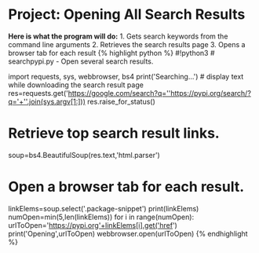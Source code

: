 <h1>Project: Opening All Search Results</h1>
<b>Here is what the program will do:</b>
1. Gets search keywords from the command line arguments
2. Retrieves the search results page
3. Opens a browser tab for each result
{% highlight python %}
#!python3
# searchpypi.py - Open several search results.
 
import requests, sys, webbrowser, bs4
print('Searching...') # display text while downloading the search result page
res=requests.get('https://google.com/search?q=''https://pypi.org/search/?q='+''.join(sys.argv[1:]))
res.raise_for_status()
 
# Retrieve top search result links.
soup=bs4.BeautifulSoup(res.text,'html.parser')
# Open a browser tab for each result.
linkElems=soup.select('.package-snippet')
print(linkElems)
numOpen=min(5,len(linkElems))
for i in range(numOpen):
    urlToOpen='https://pypi.org'+linkElems[i].get('href')
    print('Opening',urlToOpen)
    webbrowser.open(urlToOpen)
{% endhighlight %}
